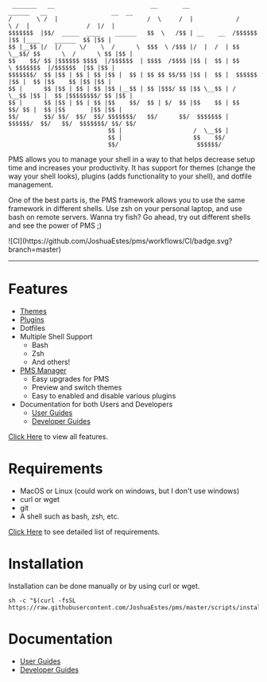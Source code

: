 ```
 _______   __                           __       __              ______   __                  __  __
/       \ /  |                         /  \     /  |            /      \ /  |                /  |/  |
$$$$$$$  |$$/  _____  ____    ______   $$  \   /$$ | __    __  /$$$$$$  |$$ |____    ______  $$ |$$ |
$$ |__$$ |/  |/     \/    \  /      \  $$$  \ /$$$ |/  |  /  | $$ \__$$/ $$      \  /      \ $$ |$$ |
$$    $$/ $$ |$$$$$$ $$$$  |/$$$$$$  | $$$$  /$$$$ |$$ |  $$ | $$      \ $$$$$$$  |/$$$$$$  |$$ |$$ |
$$$$$$$/  $$ |$$ | $$ | $$ |$$ |  $$ | $$ $$ $$/$$ |$$ |  $$ |  $$$$$$  |$$ |  $$ |$$    $$ |$$ |$$ |
$$ |      $$ |$$ | $$ | $$ |$$ |__$$ | $$ |$$$/ $$ |$$ \__$$ | /  \__$$ |$$ |  $$ |$$$$$$$$/ $$ |$$ |
$$ |      $$ |$$ | $$ | $$ |$$    $$/  $$ | $/  $$ |$$    $$ | $$    $$/ $$ |  $$ |$$       |$$ |$$ |
$$/       $$/ $$/  $$/  $$/ $$$$$$$/   $$/      $$/  $$$$$$$ |  $$$$$$/  $$/   $$/  $$$$$$$/ $$/ $$/
                            $$ |                    /  \__$$ |
                            $$ |                    $$    $$/
                            $$/                      $$$$$$/
```

PMS allows you to manage your shell in a way to that helps decrease setup time
and increases your productivity. It has support for themes (change the way your
shell looks), plugins (adds functionality to your shell), and dotfile
management.

One of the best parts is, the PMS framework allows you to use the same
framework in different shells. Use zsh on your personal laptop, and use bash on
remote servers. Wanna try fish? Go ahead, try out different shells and see the
power of PMS ;)

<p style="align:center;">
![CI](https://github.com/JoshuaEstes/pms/workflows/CI/badge.svg?branch=master)
</p>

---

# Features

* [Themes](https://joshuaestes.github.io/pms/themes.html)
* [Plugins](https://joshuaestes.github.io/pms/plugins.html)
* Dotfiles
* Multiple Shell Support
  * Bash
  * Zsh
  * And others!
* [PMS Manager](https://joshuaestes.github.io/pms/pms-manager.html)
  * Easy upgrades for PMS
  * Preview and switch themes
  * Easy to enabled and disable various plugins
* Documentation for both Users and Developers
  * [User Guides](https://joshuaestes.github.io/pms/)
  * [Developer Guides](https://github.com/JoshuaEstes/pms/wiki)

[Click Here](https://joshuaestes.github.io/pms/features.html) to view all
features.

# Requirements

* MacOS or Linux (could work on windows, but I don't use windows)
* curl or wget
* git
* A shell such as bash, zsh, etc.

[Click Here](https://joshuaestes.github.io/pms/requirements.html) to see
detailed list of requirements.

# Installation

Installation can be done manually or by using curl or wget.

```
sh -c "$(curl -fsSL https://raw.githubusercontent.com/JoshuaEstes/pms/master/scripts/install.sh)"
```

# Documentation

* [User Guides](https://joshuaestes.github.io/pms/)
* [Developer Guides](https://github.com/JoshuaEstes/pms/wiki)
